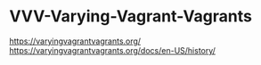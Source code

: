 # VVV-Varying-Vagrant-Vagrants
https://varyingvagrantvagrants.org/ https://varyingvagrantvagrants.org/docs/en-US/history/
